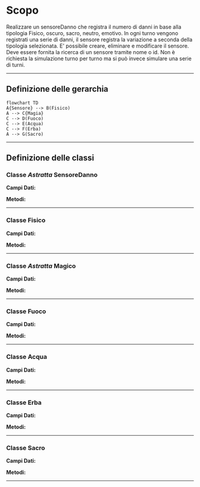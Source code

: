 # Scopo
Realizzare un sensoreDanno che registra il numero di danni in base alla tipologia Fisico, oscuro, sacro, neutro, emotivo.
In ogni turno vengono registrati una serie di danni, il sensore registra la variazione a seconda della tipologia selezionata. E' possibile creare, eliminare e modificare il sensore.
Deve essere fornita la ricerca di un sensore tramite nome o id.
Non è richiesta la simulazione turno per turno ma si può invece simulare una serie di turni.

---
## Definizione delle gerarchia

```mermaid
flowchart TD
A{Sensore} --> B(Fisico)
A --> C{Magia}
C --> D(Fuoco)
C --> E(Acqua)
C --> F(Erba)
A --> G(Sacro)
```
---
## Definizione delle classi

### Classe *Astratta* SensoreDanno
**Campi Dati:**

**Metodi:**

---
### Classe Fisico
**Campi Dati:**

**Metodi:**

---
### Classe *Astratta* Magico
**Campi Dati:**

**Metodi:**

---
### Classe Fuoco
**Campi Dati:**

**Metodi:**

---
### Classe Acqua
**Campi Dati:**

**Metodi:**

---
### Classe Erba
**Campi Dati:**

**Metodi:**

---
### Classe Sacro
**Campi Dati:**

**Metodi:**

---